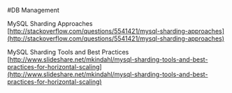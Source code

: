 #DB Management

MySQL Sharding Approaches
[http://stackoverflow.com/questions/5541421/mysql-sharding-approaches](http://stackoverflow.com/questions/5541421/mysql-sharding-approaches)

MySQL Sharding Tools and Best Practices
[http://www.slideshare.net/mkindahl/mysql-sharding-tools-and-best-practices-for-horizontal-scaling](http://www.slideshare.net/mkindahl/mysql-sharding-tools-and-best-practices-for-horizontal-scaling)